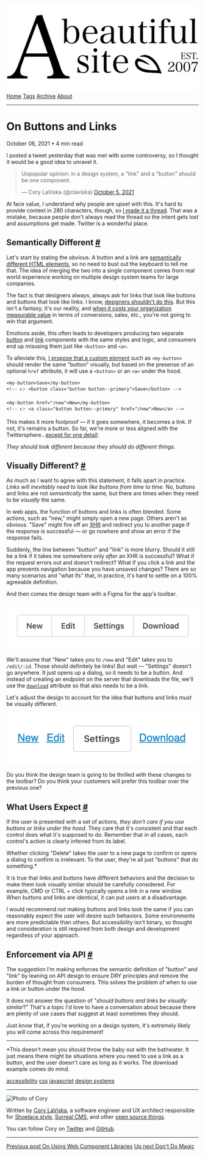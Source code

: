 <a href="../../index.html" class="header-link"><img src="../../images/logos/wordmark.svg" alt="A Beautiful Site" class="wordmark" /></a> <a href="../../index.html" class="nav-item">Home</a> <a href="../../tags/index.html" class="nav-item">Tags</a> <a href="../index.html" class="nav-item">Archive</a> <a href="../../about/index.html" class="nav-item">About</a>

------------------------------------------------------------------------

On Buttons and Links
====================

October 06, 2021 • 4 min read

I posted a tweet yesterday that was met with some controversy, so I thought it would be a good idea to unravel it.

> Unpopular opinion: in a design system, a "link" and a "button" should be one component.
>
> — Cory LaViska (@claviska) [October 5, 2021](https://twitter.com/claviska/status/1445479402532261892?ref_src=twsrc%5Etfw)

At face value, I understand why people are upset with this. It's hard to provide context in 280 characters, though, so [I made it a thread](https://twitter.com/claviska/status/1445479402532261892). That was a mistake, because people don't always read the thread so the intent gets lost and assumptions get made. Twitter is a wonderful place.

Semantically Different <a href="#semantically-different" class="direct-link">#</a>
----------------------------------------------------------------------------------

Let's start by stating the obvious. A button and a link are [semantically different HTML elements](https://www.webaxe.org/proper-use-buttons-links/), so no need to bust out the keyboard to tell me that. The idea of merging the two into a single component comes from real world experience working on multiple design system teams for large companies.

The fact is that designers always, always ask for links that look like buttons and buttons that look like links. I know, [designers shouldn't do this](https://twitter.com/oliverturner/status/1445724464860127244?s=20). But this isn't a fantasy, it's our reality, and [when it costs your organization measurable value](https://twitter.com/claviska/status/1445722314889437184) in terms of conversions, sales, etc., you're not going to win that argument.

Emotions aside, this often leads to developers producing two separate [button](https://explore.fast.design/components/fast-button) and [link](https://explore.fast.design/components/fast-anchor) components with the same styles and logic, and consumers end up misusing them just like `<button>` and `<a>`.

To alleviate this, [I propose that a custom element](https://twitter.com/claviska/status/1445480631832436747) such as `<my-button>` should render the same "button" visually, but based on the presense of an optional `href` attribute, it will use a `<button>` or an `<a>` under the hood.

    <my-button>Save</my-button>
    <!-- 👉 <button class="button button--primary">Save</button> -->

    <my-button href="/new">New</my-button>
    <!-- 👉 <a class="button button--primary" href="/new">New</a> -->

This makes it more foolproof — if it goes somewhere, it becomes a link. If not, it's remains a button. So far, we're more or less aligned with the Twittersphere…[except for one detail](https://twitter.com/EmmaJ_PR/status/1445664177821925387?s=20):

*They should look different because they should do different things.*

Visually Different? <a href="#visually-different%3F" class="direct-link">#</a>
------------------------------------------------------------------------------

As much as I want to agree with this statement, it falls apart in practice. *Links will inevitably need to look like buttons from time to time.* No, buttons and links are not *semantically* the same, but there are times when they need to be *visually* the same.

In web apps, the function of buttons and links is often blended. Some actions, such as "new," might simply open a new page. Others aren't as obvious. "Save" might fire off an [XHR](https://developer.mozilla.org/en-US/docs/Web/API/XMLHttpRequest) and redirect you to another page if the response is successful — or go nowhere and show an error if the response fails.

Suddenly, the line between "button" and "link" is more blurry. Should it still be a link if it takes me somewhere only *after* an XHR is successful? What if the request errors out and doesn't redirect? What if you click a link and the app prevents navigation because you have unsaved changes? There are so many scenarios and "what ifs" that, in practice, it's hard to settle on a 100% agreeable definition.

And then comes the design team with a Figma for the app's toolbar.

![Button group with four actions: new, edit, settings, download](../../images/toolbar-with-buttons.png)

We'll assume that "New" takes you to `/new` and "Edit" takes you to `/edit/:id`. Those should definitely be links! But wait — "Settings" doesn't go anywhere. It just opens up a dialog, so it needs to be a button. And instead of creating an endpoint on the server that downloads the file, we'll use the [`download`](https://developer.mozilla.org/en-US/docs/Web/HTML/Element/a#attr-download) attribute so that also needs to be a link.

Let's adjust the design to account for the idea that buttons and links *must* be visually different.

![A button group with a new link, edit link, settings button, and a download link](../../images/toolbar-with-buttons-and-links.png)

Do you think the design team is going to be thrilled with these changes to the toolbar? Do you think your customers will prefer this toolbar over the previous one?

What Users Expect <a href="#what-users-expect" class="direct-link">#</a>
------------------------------------------------------------------------

If the user is presented with a set of actions, *they don't care if you use buttons or links under the hood*. They care that it's consistent and that each control does what it's supposed to do. Remember that in all cases, each control's action is clearly inferred from its label.

Whether clicking "Delete" takes the user to a new page to confirm or opens a dialog to confirm is irrelevant. To the user, they're all just "buttons" that do something.\*

It is true that links and buttons have different behaviors and the decision to make them look visually similar should be carefully considered. For example, CMD or CTRL + click typically opens a link in a new window. When buttons and links are identical, it can put users at a disadvantage.

I would recommend *not* making buttons and links look the same if you can reasonably expect the user will desire such behaviors. Some environments are more predictable than others. But accessibility isn't binary, so thought and consideration is still required from both design and development regardless of your approach.

Enforcement via API <a href="#enforcement-via-api" class="direct-link">#</a>
----------------------------------------------------------------------------

The suggestion I'm making enforces the semantic definition of "button" and "link" by leaning on API design to ensure DRY principles and remove the burden of thought from consumers. This solves the problem of when to use a link or button under the hood.

It does not answer the question of "*should buttons and links be visually similar*?" That's a topic I'd love to have a conversation about because there are plenty of use cases that suggest at least sometimes they should.

Just know that, if you're working on a design system, it's extremely likely you will come across this requirement!

------------------------------------------------------------------------

<span class="small"></span>

\*This doesn't mean you should throw the baby out with the bathwater. It just means there might be situations where you need to use a link as a button, and the user doesn't care as long as it works. The download example comes do mind.

<a href="../../tags/accessibility/index.html" class="post-tag">accessibility</a> <a href="../../tags/css/index.html" class="post-tag">css</a> <a href="../../tags/javascript/index.html" class="post-tag">javascript</a> <a href="../../tags/design%20systems/index.html" class="post-tag">design systems</a>

------------------------------------------------------------------------

<img src="http://0.gravatar.com/avatar/bf1b3b95fd5b096a3592247c29667b33?s=512" alt="Photo of Cory" class="avatar avatar-small" />

Written by [Cory LaViska](../../index-4.html), a software engineer and UX architect responsible for [Shoelace.style](https://shoelace.style/), [Surreal CMS](https://www.surrealcms.com/), and other [open source things](https://github.com/claviska).

You can follow Cory on [Twitter](https://twitter.com/claviska) and [GitHub](https://github.com/claviska).

------------------------------------------------------------------------

<a href="../on-using-web-component-libraries/index.html" class="post-nav-previous"><span class="small">Previous post</span> On Using Web Component Libraries</a> <a href="../dont-do-magic/index.html" class="post-nav-next"><span class="small">Up next</span> Don't Do Magic</a>
